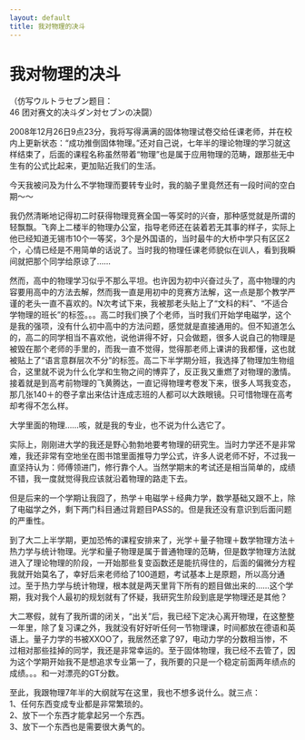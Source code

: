 ```yaml
---
layout: default
title: 我对物理的决斗
---
```

# 我对物理的决斗
（仿写ウルトラセブン题目：<br/>
46 团对赛文的决斗ダン対セブンの决闘）

2008年12月26日9点23分，我将写得满满的固体物理试卷交给任课老师，并在校内上更新状态：“成功推倒固体物理。”还对自己说，七年半的理论物理的学习就这样结束了，后面的课程名称虽然带着“物理”也是属于应用物理的范畴，跟那些无中生有的公式比起来，更加贴近我们的生活。

今天我被问及为什么不学物理而要转专业时，我的脑子里竟然还有一段时间的空白期～～

我仍然清晰地记得初二时获得物理竞赛全国一等奖时的兴奋，那种感觉就是所谓的轻飘飘。飞奔上二楼半的物理办公室，指导老师还在装着若无其事的样子，实际上他已经知道无锡市10个一等奖，3个是外国语的，当时最牛的大桥中学只有区区2个，心情已经是不用简单的话说了。当时我的物理任课老师貌似在训人，看到我瞬间就把那个同学给原谅了……

然而，高中的物理学习似乎不那么平坦。也许因为初中兴奋过头了，高中物理的内容要用高中的方法去解，然而我一直是用初中的竞赛方法解，这一点是那个教学严谨的老头一直不喜欢的。N次考试下来，我被那老头贴上了“文科的料”、“不适合学物理的班长”的标签。。。高二时我们换了个老师，当时我们开始学电磁学，这个是我的强项，没有什么初中高中的方法问题，感觉就是直接通用的。但不知道怎么的，高二的同学相当不喜欢他，说他讲得不好，只会做题，很多人说自己的物理是被毁在那个老师的手里的，而我一直不觉得，觉得那老师上课讲的我都懂，这也就被贴上了“语言意群层次不分”的标签。高二下半学期分班，我选择了物理加生物组合，这里就不说为什么化学和生物之间的博弈了，反正我又重燃了对物理的激情。接着就是到高考前物理的飞黄腾达，一直记得物理考卷发下来，很多人骂我变态，那几张140＋的卷子拿出来估计连成志班的人都可以大跌眼镜。只可惜物理在高考却考得不怎么样。

大学里面的物理……咳，就是我的专业，也不说为什么选它了。

实际上，刚刚进大学的我还是野心勃勃地要考物理的研究生。当时力学还不是非常难，我还非常有空地坐在图书馆里面推导力学公式，许多人说老师不好，不过我一直坚持认为：师傅领进门，修行靠个人。当然学期末的考试还是相当简单的，成绩不错，我一度就觉得我应该就沿着物理的路走下去。

但是后来的一个学期让我囧了，热学＋电磁学＋经典力学，数学基础又跟不上，除了电磁学之外，剩下两门科目通过背题目PASS的。但是我还没有意识到后面问题的严重性。

到了大二上半学期，更加恐怖的课程安排来了，光学＋量子物理＋数学物理方法＋热力学与统计物理。光学和量子物理是属于普通物理的范畴，但是数学物理方法就进入了理论物理的阶段，一开始那些复变函数还是能抗得住的，后面的偏微分方程我就开始莫名了，幸好后来老师给了100道题，考试基本上是原题，所以高分通过。至于热力学与统计物理，根本就是两天里背下所有的题目做出来的……这个学期，我对我个人最初的规划就有了怀疑，我研究生阶段到底是学物理还是其他？

大二寒假，就有了我所谓的闭关，“出关”后，我已经下定决心离开物理，在这整整一年里，除了复习课之外，我就没有好好听任何一节物理课，时间都放在德语和英语上。量子力学的书被XXOO了，我居然还拿了97，电动力学的分数相当惨，不过相对那些挂掉的同学，我还是非常幸运的。至于固体物理，我已经不去管了，因为这个学期开始我不是想追求专业第一了，我所要的只是一个稳定前面两年绩点的成绩。。。和一对漂亮的GT分数。

至此，我跟物理7年半的大纲就写在这里，我也不想多说什么。就三点：<br/>
1、任何东西变成专业都是非常繁琐的。<br/>
2、放下一个东西才能拿起另一个东西。<br/>
3、放下一个东西也是需要很大勇气的。
